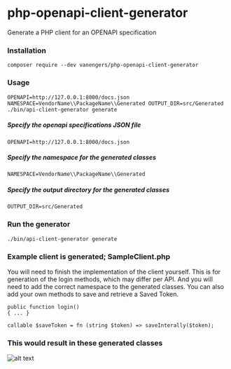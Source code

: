 # php-openapi-client-generator
Generate a PHP client for an OPENAPI specification

### Installation
```
composer require --dev vanengers/php-openapi-client-generator
```

### Usage
```
OPENAPI=http://127.0.0.1:8000/docs.json NAMESPACE=VendorName\\PackageName\\Generated OUTPUT_DIR=src/Generated ./bin/api-client-generator generate
```

##### Specify the openapi specifications JSON file
```
OPENAPI=http://127.0.0.1:8000/docs.json
```
##### Specify the namespace for the generated classes
```
NAMESPACE=VendorName\\PackageName\\Generated
```
##### Specify the output directory for the generated classes
```
OUTPUT_DIR=src/Generated
```

### Run the generator
```
./bin/api-client-generator generate
```

### Example client is generated; SampleClient.php
You will need to finish the implementation of the client yourself.
This is for generation of the login methods, which may differ per API.
And you will need to add the correct namespace to the generated classes.
You can also add your own methods to save and retrieve a Saved Token.
```
public function login()
{ ... }
```
```
callable $saveToken = fn (string $token) => saveInterally($token);
```

### This would result in these generated classes

![alt text](https://github.com/vanengers/php-openapi-client-generator/tree/main/img/dirs.png?raw=true)
